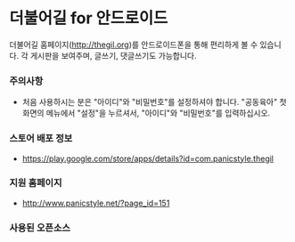# 더불어길 for 안드로이드 #

더불어길 홈페이지(http://thegil.org)를 안드로이드폰을 통해 편리하게 볼 수 있습니다.
각 게시판을 보여주며, 글쓰기, 댓글쓰기도 가능합니다.

### 주의사항 ###
* 처음 사용하시는 분은 "아이디"와 "비밀번호"를 설정하셔야 합니다. "공동육아" 첫화면의 메뉴에서 "설정"을 누르셔서, "아이디"와 "비밀번호"를 입력하십시오.

### 스토어 배포 정보 ###

* https://play.google.com/store/apps/details?id=com.panicstyle.thegil

### 지원 홈페이지 ###

* http://www.panicstyle.net/?page_id=151

### 사용된 오픈소스 ###

